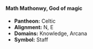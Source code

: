 #### Math Mathonwy, God of magic
- **Pantheon:** Celtic
- **Alignment:** N, E
- **Domains:** Knowledge, Arcana
- **Symbol:** Staff